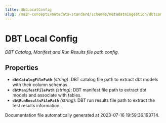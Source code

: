 ```yaml
---
title: dbtLocalConfig
slug: /main-concepts/metadata-standard/schemas/metadataingestion/dbtconfig/dbtlocalconfig
---
```


# DBT Local Config

*DBT Catalog, Manifest and Run Results file path config.*

## Properties

- **`dbtCatalogFilePath`** *(string)*: DBT catalog file path to extract dbt models with their column schemas.
- **`dbtManifestFilePath`** *(string)*: DBT manifest file path to extract dbt models and associate with tables.
- **`dbtRunResultsFilePath`** *(string)*: DBT run results file path to extract the test results information.


Documentation file automatically generated at 2023-07-16 19:59:36.193714.
